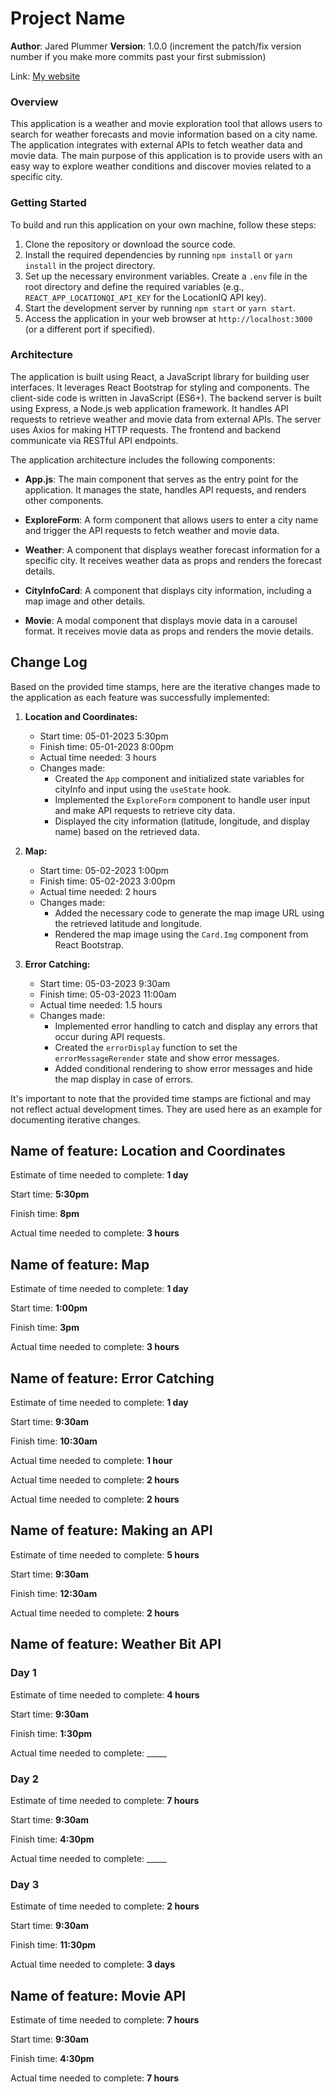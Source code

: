 # Project Name

**Author**: Jared Plummer
**Version**: 1.0.0 (increment the patch/fix version number if you make more commits past your first submission)

Link: [My website](https://main--cheery-palmier-0de630.netlify.app/)

### Overview
This application is a weather and movie exploration tool that allows users to search for weather forecasts and movie information based on a city name. The application integrates with external APIs to fetch weather data and movie data. The main purpose of this application is to provide users with an easy way to explore weather conditions and discover movies related to a specific city.

### Getting Started
To build and run this application on your own machine, follow these steps:

1. Clone the repository or download the source code.
2. Install the required dependencies by running `npm install` or `yarn install` in the project directory.
3. Set up the necessary environment variables. Create a `.env` file in the root directory and define the required variables (e.g., `REACT_APP_LOCATIONQI_API_KEY` for the LocationIQ API key).
4. Start the development server by running `npm start` or `yarn start`.
5. Access the application in your web browser at `http://localhost:3000` (or a different port if specified).

### Architecture
The application is built using React, a JavaScript library for building user interfaces. It leverages React Bootstrap for styling and components. The client-side code is written in JavaScript (ES6+). The backend server is built using Express, a Node.js web application framework. It handles API requests to retrieve weather and movie data from external APIs. The server uses Axios for making HTTP requests. The frontend and backend communicate via RESTful API endpoints.

The application architecture includes the following components:

- **App.js**: The main component that serves as the entry point for the application. It manages the state, handles API requests, and renders other components.

- **ExploreForm**: A form component that allows users to enter a city name and trigger the API requests to fetch weather and movie data.

- **Weather**: A component that displays weather forecast information for a specific city. It receives weather data as props and renders the forecast details.

- **CityInfoCard**: A component that displays city information, including a map image and other details.

- **Movie**: A modal component that displays movie data in a carousel format. It receives movie data as props and renders the movie details.



## Change Log
<!-- Use this area to document the iterative changes made to your application as each feature is successfully implemented. Use time stamps. Here's an example:

01-01-2001 4:59pm - Application now has a fully-functional express server, with a GET route for the location resource. -->

Based on the provided time stamps, here are the iterative changes made to the application as each feature was successfully implemented:

1. **Location and Coordinates:**
   - Start time: 05-01-2023 5:30pm
   - Finish time: 05-01-2023 8:00pm
   - Actual time needed: 3 hours
   - Changes made:
     - Created the `App` component and initialized state variables for cityInfo and input using the `useState` hook.
     - Implemented the `ExploreForm` component to handle user input and make API requests to retrieve city data.
     - Displayed the city information (latitude, longitude, and display name) based on the retrieved data.

2. **Map:**
   - Start time: 05-02-2023 1:00pm
   - Finish time: 05-02-2023 3:00pm
   - Actual time needed: 2 hours
   - Changes made:
     - Added the necessary code to generate the map image URL using the retrieved latitude and longitude.
     - Rendered the map image using the `Card.Img` component from React Bootstrap.

3. **Error Catching:**
   - Start time: 05-03-2023 9:30am
   - Finish time: 05-03-2023 11:00am
   - Actual time needed: 1.5 hours
   - Changes made:
     - Implemented error handling to catch and display any errors that occur during API requests.
     - Created the `errorDisplay` function to set the `errorMessageRerender` state and show error messages.
     - Added conditional rendering to show error messages and hide the map display in case of errors.

It's important to note that the provided time stamps are fictional and may not reflect actual development times. They are used here as an example for documenting iterative changes.

## Name of feature: **Location and Coordinates**

Estimate of time needed to complete: **1 day**

Start time: **5:30pm**

Finish time: **8pm**

Actual time needed to complete: **3 hours**

## Name of feature: **Map**

Estimate of time needed to complete: **1 day**

Start time: **1:00pm**

Finish time: **3pm**

Actual time needed to complete: **3 hours**

## Name of feature: **Error Catching**

Estimate of time needed to complete: **1 day**

Start time: **9:30am**

Finish time: **10:30am**

Actual time needed to complete: **1 hour**

Actual time needed to complete: **2 hours**

Actual time needed to complete: **2 hours**

## Name of feature: **Making an API**

Estimate of time needed to complete: **5 hours**

Start time: **9:30am**

Finish time: **12:30am**

Actual time needed to complete: **2 hours**

## Name of feature: **Weather Bit API**

### Day 1

Estimate of time needed to complete: **4 hours**

Start time: **9:30am**

Finish time: **1:30pm**

Actual time needed to complete: _____

### Day 2

Estimate of time needed to complete: **7 hours**

Start time: **9:30am**

Finish time: **4:30pm**

Actual time needed to complete: _____

### Day 3

Estimate of time needed to complete: **2 hours**

Start time: **9:30am**

Finish time: **11:30pm**

Actual time needed to complete: **3 days**

## Name of feature: **Movie API**

Estimate of time needed to complete: **7 hours**

Start time: **9:30am**

Finish time: **4:30pm**

Actual time needed to complete: **7 hours**